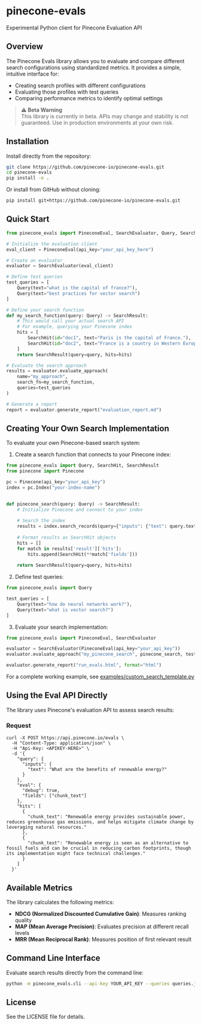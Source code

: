 # pinecone-evals
Experimental Python client for Pinecone Evaluation API

## Overview

The Pinecone Evals library allows you to evaluate and compare different search configurations using standardized metrics. It provides a simple, intuitive interface for:

- Creating search profiles with different configurations
- Evaluating those profiles with test queries
- Comparing performance metrics to identify optimal settings

> **⚠️ Beta Warning**  
> This library is currently in beta. APIs may change and stability is not guaranteed. Use in production environments at your own risk.
## Installation

Install directly from the repository:

```bash
git clone https://github.com/pinecone-io/pinecone-evals.git
cd pinecone-evals
pip install -e .
```

Or install from GitHub without cloning:

```bash
pip install git+https://github.com/pinecone-io/pinecone-evals.git
```

## Quick Start

```python
from pinecone_evals import PineconeEval, SearchEvaluator, Query, SearchHit, SearchResult

# Initialize the evaluation client
eval_client = PineconeEval(api_key="your_api_key_here")

# Create an evaluator
evaluator = SearchEvaluator(eval_client)

# Define test queries
test_queries = [
    Query(text="what is the capital of france?"),
    Query(text="best practices for vector search")
]

# Define your search function
def my_search_function(query: Query) -> SearchResult:
    # This would call your actual search API
    # For example, querying your Pinecone index
    hits = [
        SearchHit(id="doc1", text="Paris is the capital of France."),
        SearchHit(id="doc2", text="France is a country in Western Europe.")
    ]
    return SearchResult(query=query, hits=hits)

# Evaluate the search approach
results = evaluator.evaluate_approach(
    name="my_approach", 
    search_fn=my_search_function, 
    queries=test_queries
)

# Generate a report
report = evaluator.generate_report("evaluation_report.md")
```

## Creating Your Own Search Implementation

To evaluate your own Pinecone-based search system:

1. Create a search function that connects to your Pinecone index:

```python
from pinecone_evals import Query, SearchHit, SearchResult
from pinecone import Pinecone

pc = Pinecone(api_key="your_api_key")
index = pc.Index("your-index-name")

    
def pinecone_search(query: Query) -> SearchResult:
    # Initialize Pinecone and connect to your index
    
    # Search the index
    results = index.search_records(query={"inputs": {"text": query.text}})
    
    # Format results as SearchHit objects
    hits = []
    for match in results['result']['hits']:
        hits.append(SearchHit(**match['fields']))
    
    return SearchResult(query=query, hits=hits)
```

2. Define test queries:

```python
from pinecone_evals import Query

test_queries = [
    Query(text="how do neural networks work?"),
    Query(text="what is vector search?")
]
```

3. Evaluate your search implementation:

```python
from pinecone_evals import PineconeEval, SearchEvaluator

evaluator = SearchEvaluator(PineconeEval(api_key="your_api_key"))
evaluator.evaluate_approach("my_pinecone_search", pinecone_search, test_queries)

evaluator.generate_report("run_evals.html", format="html")
```

For a complete working example, see [examples/custom_search_template.py](examples/custom_search_template.py)

## Using the Eval API Directly 

The library uses Pinecone's evaluation API to assess search results:

### Request

```shell
curl -X POST https://api.pinecone.io/evals \
  -H "Content-Type: application/json" \
  -H "Api-Key: <APIKEY-HERE>" \
  -d '{
    "query": {
      "inputs": {
        "text": "What are the benefits of renewable energy?"
      }
    },
    "eval": {
      "debug": true,
      "fields": ["chunk_text"]
    },
    "hits": [
      {
        "chunk_text": "Renewable energy provides sustainable power, reduces greenhouse gas emissions, and helps mitigate climate change by leveraging natural resources."
      },
      {
        "chunk_text": "Renewable energy is seen as an alternative to fossil fuels and can be crucial in reducing carbon footprints, though its implementation might face technical challenges."
      }
    ]
  }'
```

## Available Metrics

The library calculates the following metrics:

- **NDCG (Normalized Discounted Cumulative Gain)**: Measures ranking quality
- **MAP (Mean Average Precision)**: Evaluates precision at different recall levels
- **MRR (Mean Reciprocal Rank)**: Measures position of first relevant result

## Command Line Interface

Evaluate search results directly from the command line:

```bash
python -m pinecone_evals.cli --api-key YOUR_API_KEY --queries queries.json --hits hits.json --output results.json
```

## License

See the LICENSE file for details.